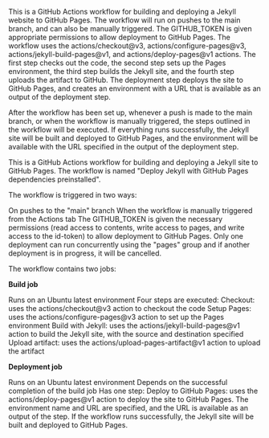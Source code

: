 This is a GitHub Actions workflow for building and deploying a Jekyll website to GitHub Pages. The workflow will run on pushes to the main branch, and can also be manually triggered. The GITHUB_TOKEN is given appropriate permissions to allow deployment to GitHub Pages. The workflow uses the actions/checkout@v3, actions/configure-pages@v3, actions/jekyll-build-pages@v1, and actions/deploy-pages@v1 actions. The first step checks out the code, the second step sets up the Pages environment, the third step builds the Jekyll site, and the fourth step uploads the artifact to GitHub. The deployment step deploys the site to GitHub Pages, and creates an environment with a URL that is available as an output of the deployment step.

After the workflow has been set up, whenever a push is made to the main branch, or when the workflow is manually triggered, the steps outlined in the workflow will be executed. If everything runs successfully, the Jekyll site will be built and deployed to GitHub Pages, and the environment will be available with the URL specified in the output of the deployment step.

This is a GitHub Actions workflow for building and deploying a Jekyll site to GitHub Pages. The workflow is named "Deploy Jekyll with GitHub Pages dependencies preinstalled".

The workflow is triggered in two ways:

On pushes to the "main" branch
When the workflow is manually triggered from the Actions tab
The GITHUB_TOKEN is given the necessary permissions (read access to contents, write access to pages, and write access to the id-token) to allow deployment to GitHub Pages. Only one deployment can run concurrently using the "pages" group and if another deployment is in progress, it will be cancelled.

The workflow contains two jobs:

<b>Build job</b>

Runs on an Ubuntu latest environment
Four steps are executed:
Checkout: uses the actions/checkout@v3 action to checkout the code
Setup Pages: uses the actions/configure-pages@v3 action to set up the Pages environment
Build with Jekyll: uses the actions/jekyll-build-pages@v1 action to build the Jekyll site, with the source and destination specified
Upload artifact: uses the actions/upload-pages-artifact@v1 action to upload the artifact

<b>Deployment job</b>

Runs on an Ubuntu latest environment
Depends on the successful completion of the build job
Has one step:
Deploy to GitHub Pages: uses the actions/deploy-pages@v1 action to deploy the site to GitHub Pages. The environment name and URL are specified, and the URL is available as an output of the step.
If the workflow runs successfully, the Jekyll site will be built and deployed to GitHub Pages.
